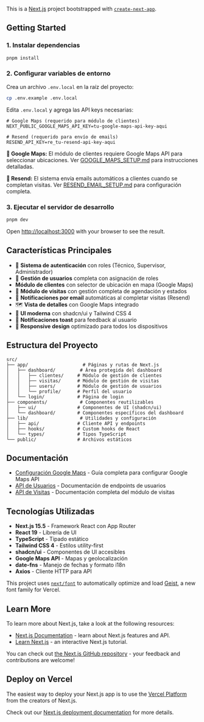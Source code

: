 This is a [Next.js](https://nextjs.org) project bootstrapped with [`create-next-app`](https://nextjs.org/docs/app/api-reference/cli/create-next-app).

## Getting Started

### 1. Instalar dependencias

```bash
pnpm install
```

### 2. Configurar variables de entorno

Crea un archivo `.env.local` en la raíz del proyecto:

```bash
cp .env.example .env.local
```

Edita `.env.local` y agrega las API keys necesarias:

```env
# Google Maps (requerido para módulo de clientes)
NEXT_PUBLIC_GOOGLE_MAPS_API_KEY=tu-google-maps-api-key-aqui

# Resend (requerido para envío de emails)
RESEND_API_KEY=re_tu-resend-api-key-aqui
```

**📍 Google Maps:** El módulo de clientes requiere Google Maps API para seleccionar ubicaciones.
Ver [GOOGLE_MAPS_SETUP.md](./GOOGLE_MAPS_SETUP.md) para instrucciones detalladas.

**📧 Resend:** El sistema envía emails automáticos a clientes cuando se completan visitas.
Ver [RESEND_EMAIL_SETUP.md](./RESEND_EMAIL_SETUP.md) para configuración completa.

### 3. Ejecutar el servidor de desarrollo

```bash
pnpm dev
```

Open [http://localhost:3000](http://localhost:3000) with your browser to see the result.

## Características Principales

- 🔐 **Sistema de autenticación** con roles (Técnico, Supervisor, Administrador)
- 👥 **Gestión de usuarios** completa con asignación de roles
-  **Módulo de clientes** con selector de ubicación en mapa (Google Maps)
- 📅 **Módulo de visitas** con gestión completa de agendación y estados
- 📧 **Notificaciones por email** automáticas al completar visitas (Resend)
- 🗺️ **Vista de detalles** con Google Maps integrado
- 🎨 **UI moderna** con shadcn/ui y Tailwind CSS 4
- 🔔 **Notificaciones toast** para feedback al usuario
- 📱 **Responsive design** optimizado para todos los dispositivos

## Estructura del Proyecto

```
src/
├── app/                    # Páginas y rutas de Next.js
│   ├── dashboard/         # Área protegida del dashboard
│   │   ├── clientes/     # Módulo de gestión de clientes
│   │   ├── visitas/      # Módulo de gestión de visitas
│   │   ├── users/        # Módulo de gestión de usuarios
│   │   └── profile/      # Perfil del usuario
│   └── login/            # Página de login
├── components/            # Componentes reutilizables
│   ├── ui/               # Componentes de UI (shadcn/ui)
│   └── dashboard/        # Componentes específicos del dashboard
├── lib/                   # Utilidades y configuración
│   ├── api/              # Cliente API y endpoints
│   ├── hooks/            # Custom hooks de React
│   └── types/            # Tipos TypeScript
└── public/               # Archivos estáticos
```

## Documentación

- [Configuración Google Maps](./GOOGLE_MAPS_SETUP.md) - Guía completa para configurar Google Maps API
- [API de Usuarios](./USUARIOS_API.md) - Documentación de endpoints de usuarios
- [API de Visitas](./VISITAS_API.md) - Documentación completa del módulo de visitas

## Tecnologías Utilizadas

- **Next.js 15.5** - Framework React con App Router
- **React 19** - Librería de UI
- **TypeScript** - Tipado estático
- **Tailwind CSS 4** - Estilos utility-first
- **shadcn/ui** - Componentes de UI accesibles
- **Google Maps API** - Mapas y geolocalización
- **date-fns** - Manejo de fechas y formato i18n
- **Axios** - Cliente HTTP para API

This project uses [`next/font`](https://nextjs.org/docs/app/building-your-application/optimizing/fonts) to automatically optimize and load [Geist](https://vercel.com/font), a new font family for Vercel.

## Learn More

To learn more about Next.js, take a look at the following resources:

- [Next.js Documentation](https://nextjs.org/docs) - learn about Next.js features and API.
- [Learn Next.js](https://nextjs.org/learn) - an interactive Next.js tutorial.

You can check out [the Next.js GitHub repository](https://github.com/vercel/next.js) - your feedback and contributions are welcome!

## Deploy on Vercel

The easiest way to deploy your Next.js app is to use the [Vercel Platform](https://vercel.com/new?utm_medium=default-template&filter=next.js&utm_source=create-next-app&utm_campaign=create-next-app-readme) from the creators of Next.js.

Check out our [Next.js deployment documentation](https://nextjs.org/docs/app/building-your-application/deploying) for more details.
